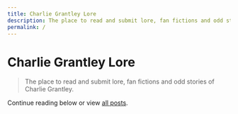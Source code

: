 ```yaml
---
title: Charlie Grantley Lore
description: The place to read and submit lore, fan fictions and odd stories of Charlie Grantley.
permalink: /
---
```


# Charlie Grantley Lore

> The place to read and submit lore, fan fictions and odd stories of Charlie Grantley.

Continue reading below or view [all posts](https://cg.joeisland.co.uk/all).
